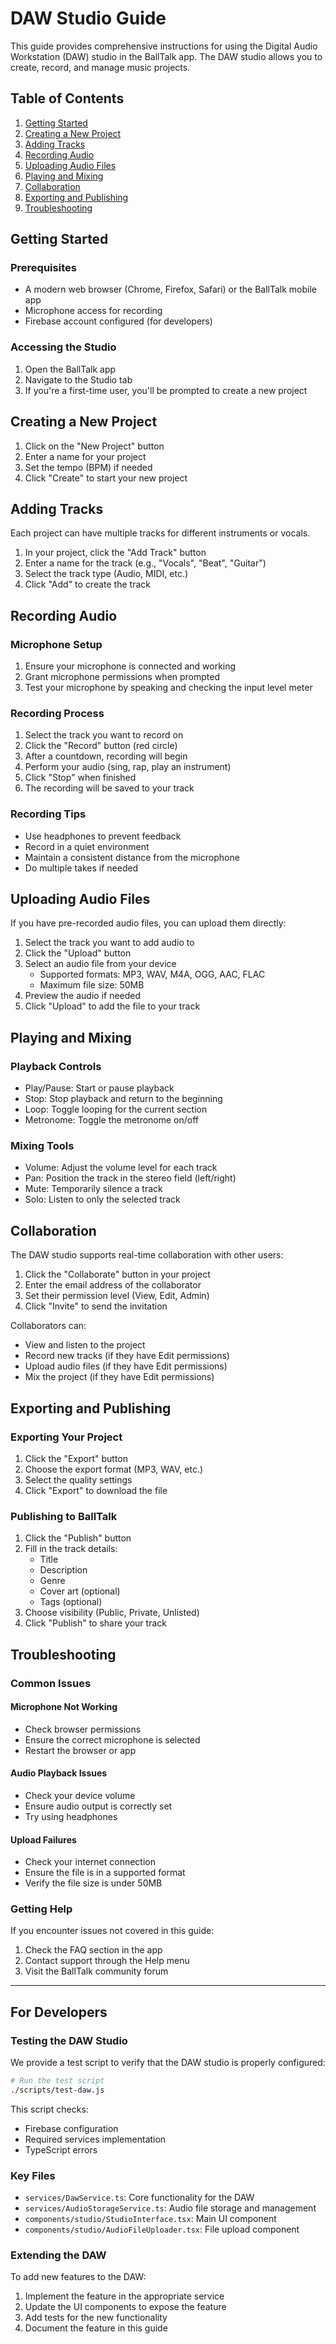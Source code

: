 # DAW Studio Guide

This guide provides comprehensive instructions for using the Digital Audio Workstation (DAW) studio in the BallTalk app. The DAW studio allows you to create, record, and manage music projects.

## Table of Contents

1. [Getting Started](#getting-started)
2. [Creating a New Project](#creating-a-new-project)
3. [Adding Tracks](#adding-tracks)
4. [Recording Audio](#recording-audio)
5. [Uploading Audio Files](#uploading-audio-files)
6. [Playing and Mixing](#playing-and-mixing)
7. [Collaboration](#collaboration)
8. [Exporting and Publishing](#exporting-and-publishing)
9. [Troubleshooting](#troubleshooting)

## Getting Started

### Prerequisites

- A modern web browser (Chrome, Firefox, Safari) or the BallTalk mobile app
- Microphone access for recording
- Firebase account configured (for developers)

### Accessing the Studio

1. Open the BallTalk app
2. Navigate to the Studio tab
3. If you're a first-time user, you'll be prompted to create a new project

## Creating a New Project

1. Click on the "New Project" button
2. Enter a name for your project
3. Set the tempo (BPM) if needed
4. Click "Create" to start your new project

## Adding Tracks

Each project can have multiple tracks for different instruments or vocals.

1. In your project, click the "Add Track" button
2. Enter a name for the track (e.g., "Vocals", "Beat", "Guitar")
3. Select the track type (Audio, MIDI, etc.)
4. Click "Add" to create the track

## Recording Audio

### Microphone Setup

1. Ensure your microphone is connected and working
2. Grant microphone permissions when prompted
3. Test your microphone by speaking and checking the input level meter

### Recording Process

1. Select the track you want to record on
2. Click the "Record" button (red circle)
3. After a countdown, recording will begin
4. Perform your audio (sing, rap, play an instrument)
5. Click "Stop" when finished
6. The recording will be saved to your track

### Recording Tips

- Use headphones to prevent feedback
- Record in a quiet environment
- Maintain a consistent distance from the microphone
- Do multiple takes if needed

## Uploading Audio Files

If you have pre-recorded audio files, you can upload them directly:

1. Select the track you want to add audio to
2. Click the "Upload" button
3. Select an audio file from your device
   - Supported formats: MP3, WAV, M4A, OGG, AAC, FLAC
   - Maximum file size: 50MB
4. Preview the audio if needed
5. Click "Upload" to add the file to your track

## Playing and Mixing

### Playback Controls

- Play/Pause: Start or pause playback
- Stop: Stop playback and return to the beginning
- Loop: Toggle looping for the current section
- Metronome: Toggle the metronome on/off

### Mixing Tools

- Volume: Adjust the volume level for each track
- Pan: Position the track in the stereo field (left/right)
- Mute: Temporarily silence a track
- Solo: Listen to only the selected track

## Collaboration

The DAW studio supports real-time collaboration with other users:

1. Click the "Collaborate" button in your project
2. Enter the email address of the collaborator
3. Set their permission level (View, Edit, Admin)
4. Click "Invite" to send the invitation

Collaborators can:
- View and listen to the project
- Record new tracks (if they have Edit permissions)
- Upload audio files (if they have Edit permissions)
- Mix the project (if they have Edit permissions)

## Exporting and Publishing

### Exporting Your Project

1. Click the "Export" button
2. Choose the export format (MP3, WAV, etc.)
3. Select the quality settings
4. Click "Export" to download the file

### Publishing to BallTalk

1. Click the "Publish" button
2. Fill in the track details:
   - Title
   - Description
   - Genre
   - Cover art (optional)
   - Tags (optional)
3. Choose visibility (Public, Private, Unlisted)
4. Click "Publish" to share your track

## Troubleshooting

### Common Issues

#### Microphone Not Working

- Check browser permissions
- Ensure the correct microphone is selected
- Restart the browser or app

#### Audio Playback Issues

- Check your device volume
- Ensure audio output is correctly set
- Try using headphones

#### Upload Failures

- Check your internet connection
- Ensure the file is in a supported format
- Verify the file size is under 50MB

### Getting Help

If you encounter issues not covered in this guide:

1. Check the FAQ section in the app
2. Contact support through the Help menu
3. Visit the BallTalk community forum

---

## For Developers

### Testing the DAW Studio

We provide a test script to verify that the DAW studio is properly configured:

```bash
# Run the test script
./scripts/test-daw.js
```

This script checks:
- Firebase configuration
- Required services implementation
- TypeScript errors

### Key Files

- `services/DawService.ts`: Core functionality for the DAW
- `services/AudioStorageService.ts`: Audio file storage and management
- `components/studio/StudioInterface.tsx`: Main UI component
- `components/studio/AudioFileUploader.tsx`: File upload component

### Extending the DAW

To add new features to the DAW:

1. Implement the feature in the appropriate service
2. Update the UI components to expose the feature
3. Add tests for the new functionality
4. Document the feature in this guide 